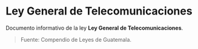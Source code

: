 # Ley General de Telecomunicaciones

Documento informativo de la ley **Ley General de Telecomunicaciones**.

> Fuente: Compendio de Leyes de Guatemala.